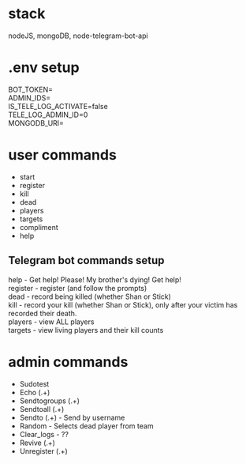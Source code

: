 # stack
nodeJS, mongoDB, node-telegram-bot-api

# .env setup
BOT_TOKEN=  
ADMIN_IDS=<json array>  
IS_TELE_LOG_ACTIVATE=false  
TELE_LOG_ADMIN_ID=0  
MONGODB_URI=  

# user commands
- start
- register
- kill
- dead
- players
- targets
- compliment
- help

## Telegram bot commands setup
help - Get help! Please! My brother's dying! Get help!  
register - register (and follow the prompts)  
dead - record being killed (whether Shan or Stick)  
kill - record your kill (whether Shan or Stick), only after your victim has recorded their death.  
players - view ALL players  
targets -  view living players and their kill counts

# admin commands
- Sudotest
- Echo (.+)
- Sendtogroups (.+)
- Sendtoall (.+)
- Sendto (.+) - Send by username
- Random - Selects dead player from team
- Clear_logs - ??
- Revive (.+)
- Unregister (.+)

